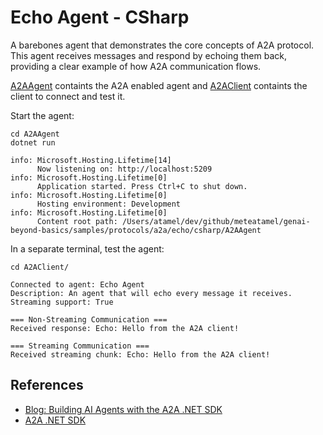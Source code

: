 # Echo Agent - CSharp

A barebones agent that demonstrates the core concepts of A2A protocol. This agent receives messages and respond by
echoing them back, providing a clear example of how A2A communication flows.

[A2AAgent](./A2AAgent/) containts the A2A enabled agent and [A2AClient](./A2AClient/) containts the client to connect
and test it.

Start the agent:

```shell
cd A2AAgent
dotnet run

info: Microsoft.Hosting.Lifetime[14]
      Now listening on: http://localhost:5209
info: Microsoft.Hosting.Lifetime[0]
      Application started. Press Ctrl+C to shut down.
info: Microsoft.Hosting.Lifetime[0]
      Hosting environment: Development
info: Microsoft.Hosting.Lifetime[0]
      Content root path: /Users/atamel/dev/github/meteatamel/genai-beyond-basics/samples/protocols/a2a/echo/csharp/A2AAgent
```

In a separate terminal, test the agent:

```shell
cd A2AClient/

Connected to agent: Echo Agent
Description: An agent that will echo every message it receives.
Streaming support: True

=== Non-Streaming Communication ===
Received response: Echo: Hello from the A2A client!

=== Streaming Communication ===
Received streaming chunk: Echo: Hello from the A2A client!
```

## References

* [Blog: Building AI Agents with the A2A .NET SDK](https://devblogs.microsoft.com/foundry/building-ai-agents-a2a-dotnet-sdk/)
* [A2A .NET SDK](https://github.com/a2aproject/a2a-dotnet)